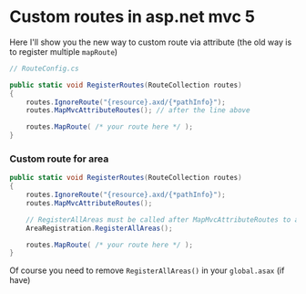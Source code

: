 # Custom routes in asp.net mvc 5

Here I'll show you the new way to custom route via attribute (the old way is to register multiple `mapRoute`)

```cs
// RouteConfig.cs

public static void RegisterRoutes(RouteCollection routes)
{
    routes.IgnoreRoute("{resource}.axd/{*pathInfo}");
    routes.MapMvcAttributeRoutes(); // after the line above

    routes.MapRoute( /* your route here */ );
}
```

### Custom route for area

```cs
public static void RegisterRoutes(RouteCollection routes)
{
    routes.IgnoreRoute("{resource}.axd/{*pathInfo}");
    routes.MapMvcAttributeRoutes();

    // RegisterAllAreas must be called after MapMvcAttributeRoutes to achieve area custom route
    AreaRegistration.RegisterAllAreas();

    routes.MapRoute( /* your route here */ );
}
```

Of course you need to remove `RegisterAllAreas()` in your `global.asax` (if have)